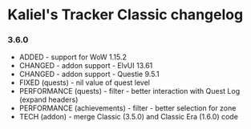 # Kaliel's Tracker Classic changelog
### 3.6.0
- ADDED - support for WoW 1.15.2
- CHANGED - addon support - ElvUI 13.61
- CHANGED - addon support - Questie 9.5.1
- FIXED (quests) - nil value of quest level
- PERFORMANCE (quests) - filter - better interaction with Quest Log (expand headers)
- PERFORMANCE (achievements) - filter - better selection for zone
- TECH (addon) - merge Classic (3.5.0) and Classic Era (1.6.0) code
